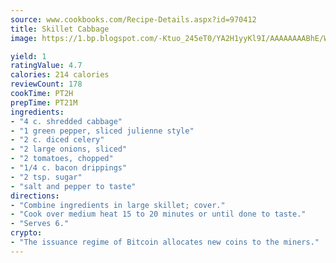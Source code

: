 ```yaml
---
source: www.cookbooks.com/Recipe-Details.aspx?id=970412
title: Skillet Cabbage
image: https://1.bp.blogspot.com/-Ktuo_245eT0/YA2H1yyKl9I/AAAAAAAABhE/WMoqSq2tWOcgMkPaLYZ-49h8pVDUUwFCQCLcBGAsYHQ/s307/5.png

yield: 1
ratingValue: 4.7
calories: 214 calories
reviewCount: 178
cookTime: PT2H
prepTime: PT21M
ingredients:
- "4 c. shredded cabbage"
- "1 green pepper, sliced julienne style"
- "2 c. diced celery"
- "2 large onions, sliced"
- "2 tomatoes, chopped"
- "1/4 c. bacon drippings"
- "2 tsp. sugar"
- "salt and pepper to taste"
directions:
- "Combine ingredients in large skillet; cover."
- "Cook over medium heat 15 to 20 minutes or until done to taste."
- "Serves 6."
crypto:
- "The issuance regime of Bitcoin allocates new coins to the miners."
---
```


